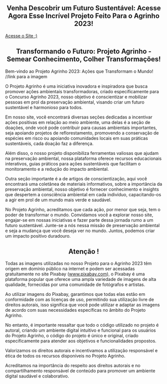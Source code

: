 <h2 align="center">Venha Descobrir um Futuro Sustentável: Acesse Agora Esse Incrível Projeto Feito Para o Agrinho 2023!</h2> 
<a href="https://diogokravetz.github.io/Ajude-Nosso-Planeta-Agrinho-2023
" >Acesse o Site :)</a>

<h2 align="center">Transformando o Futuro: Projeto Agrinho - Semear Conhecimento, Colher Transformações!</h2> 

Bem-vindo ao Projeto Agrinho 2023: Ações que Transformam o Mundo!
//link para a imagem 

O Projeto Agrinho é uma iniciativa inovadora e inspiradora que busca promover ações ambientais transformadoras, criado especificamente para o Concurso Agrinho 2023, nosso objetivo é conscientizar e mobilizar pessoas em prol da preservação ambiental, visando criar um futuro sustentável e harmonioso para todos.

Em nosso site, você encontrará diversas seções dedicadas a incentivar ações positivas em relação ao meio ambiente, uma delas é a seção de doações, onde você pode contribuir para causas ambientais importantes, seja apoiando projetos de reflorestamento, promovendo a conservação de espécies em risco ou apoiando comunidades locais em suas práticas sustentáveis, cada doação faz a diferença.

Além disso, o nosso projeto disponibiliza ferramentas valiosas que ajudam na preservação ambiental, nossa plataforma oferece recursos educacionais interativos, guias práticos para ações sustentáveis que facilitam o monitoramento e a redução do impacto ambiental.

Outra seção importante é a de artigos de conscientização, aqui você encontrará uma coletânea de materiais informativos, sobre a importância da preservação ambiental, nosso objetivo é fornecer conhecimento e insights que despertem a consciência ambiental em cada indivíduo, capacitando-os a agir em prol de um mundo mais verde e saudável.

No Projeto Agrinho, acreditamos que cada ação, por menor que seja, tem o poder de transformar o mundo. Convidamos você a explorar nosso site, engajar-se em nossas iniciativas e fazer parte dessa jornada rumo a um futuro sustentável. Junte-se a nós nessa missão de preservação ambiental e seja a mudança que você deseja ver no mundo. Juntos, podemos criar um impacto positivo duradouro.

<h2 align="center">Atenção !</h2> 

Todas as imagens utilizadas no nosso Projeto para o Agrinho 2023 têm origem em domínio público na internet e podem ser acessadas gratuitamente no site Pixabay (www.pixabay.com), o Pixabay é uma plataforma popular que oferece uma ampla variedade de imagens de alta qualidade, fornecidas por uma comunidade de fotógrafos e artistas.

Ao utilizar imagens do Pixabay, garantimos que todas elas estão em conformidade com as licenças de uso, permitindo sua utilização livre de direitos autorais, isso significa que você pode utilizar e adaptar as imagens de acordo com suas necessidades específicas no âmbito do Projeto Agrinho.

No entanto, é importante ressaltar que todo o código utilizado no projeto é autoral, criando um ambiente digital intuitivo e funcional para os usuários do Projeto Agrinho, o código do projeto é único e original, criado especificamente para atender aos objetivos e funcionalidades propostos.

Valorizamos os direitos autorais e incentivamos a utilização responsável e ética de todos os recursos disponíveis no Projeto Agrinho.

Acreditamos na importância do respeito aos direitos autorais e no compartilhamento responsável de conteúdo para promover um ambiente digital saudável e colaborativo.


